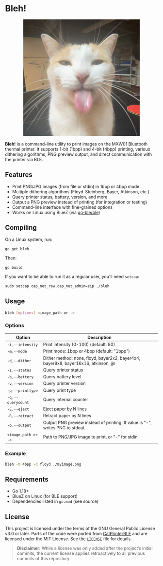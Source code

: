 # Bleh!

<p align=center>
<img src="./bleh.jpg"/>
</p>

**Bleh!** is a command-line utility to print images on the MXW01 Bluetooth thermal printer.
It supports 1-bit (1bpp) and 4-bit (4bpp) printing, various dithering algorithms, PNG preview output, and direct communication with the printer via BLE.

## Features

* Print PNG/JPG images (from file or stdin) in 1bpp or 4bpp mode
* Multiple dithering algorithms (Floyd-Steinberg, Bayer, Atkinson, etc.)
* Query printer status, battery, version, and more
* Output a PNG preview instead of printing (for integration or testing)
* Command-line interface with fine-grained options
* Works on Linux using BlueZ (via [go-ble/ble](https://github.com/go-ble/ble))

## Compiling

On a Linux system, run:

```sh
go get bleh
```

Then:

```
go build
```

If you want to be able to run it as a regular user, you'll need `setcap`:

```
sudo setcap cap_net_raw,cap_net_admin=eip ./bleh
```

## Usage

```sh
bleh [options] <image_path or ->
```

### Options

| Option               | Description                                                                         |
| -------------------- | ----------------------------------------------------------------------------------- |
| `-i`, `--intensity`  | Print intensity (0-100) (default: 80)                                               |
| `-m`, `--mode`       | Print mode: 1bpp or 4bpp (default: "1bpp")                                          |
| `-d`, `--dither`     | Dither method: none, floyd, bayer2x2, bayer4x4, bayer8x8, bayer16x16, atkinson, jjn |
| `-s`, `--status`     | Query printer status                                                                |
| `-b`, `--battery`    | Query battery level                                                                 |
| `-v`, `--version`    | Query printer version                                                               |
| `-p`, `--printtype`  | Query print type                                                                    |
| `-q`, `--querycount` | Query internal counter                                                              |
| `-E`, `--eject`      | Eject paper by N lines                                                              |
| `-R`, `--retract`    | Retract paper by N lines                                                            |
| `-o`, `--output`     | Output PNG preview instead of printing. If value is "-", writes PNG to stdout.      |
| `<image_path or ->`  | Path to PNG/JPG image to print, or "-" for stdin                                    |

### Example

```sh
bleh -m 4bpp -d floyd ./myimage.png
```

## Requirements

* Go 1.18+
* BlueZ on Linux (for BLE support)
* Dependencies listed in `go.mod` (see source)

## License

This project is licensed under the terms of the GNU General Public License v3.0 or later.
Parts of the code were ported from [CatPrinterBLE](https://github.com/MaikelChan/CatPrinterBLE) and are licensed under the MIT License.
See the [`LICENSE`](./LICENSE) file for details.

> **Disclaimer:**
> While a license was only added after the project’s initial commits, the current license applies retroactively to all previous commits of this repository.
